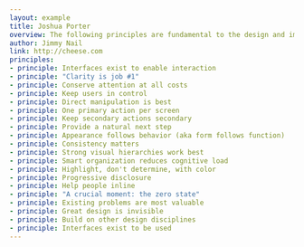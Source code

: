 ```yaml
---
layout: example
title: Joshua Porter
overview: The following principles are fundamental to the design and implementation of effective interfaces, whether for traditional GUI environments or the web. Of late, many web applications have reflected a lack of understanding of many of these principles of interaction design, to their great detriment. Because an application or service appears on the web, the principles do not change. If anything, applying these principles become even more important.
author: Jimmy Nail
link: http://cheese.com
principles:
- principle: Interfaces exist to enable interaction
- principle: "Clarity is job #1"
- principle: Conserve attention at all costs
- principle: Keep users in control
- principle: Direct manipulation is best
- principle: One primary action per screen
- principle: Keep secondary actions secondary
- principle: Provide a natural next step
- principle: Appearance follows behavior (aka form follows function)
- principle: Consistency matters
- principle: Strong visual hierarchies work best
- principle: Smart organization reduces cognitive load
- principle: Highlight, don't determine, with color
- principle: Progressive disclosure
- principle: Help people inline
- principle: "A crucial moment: the zero state"
- principle: Existing problems are most valuable
- principle: Great design is invisible
- principle: Build on other design disciplines
- principle: Interfaces exist to be used   
---
```

